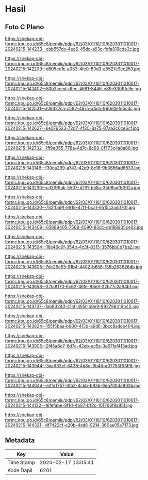 # Hasil

## Foto C Plano

https://sirekap-obj-formc.kpu.go.id/65c8/pemilu/pdpr/62/03/01/10/10/6203011010017-20240215-144233--cbb557cb-4ec6-45dc-a93c-fdfa816cde3c.jpg

https://sirekap-obj-formc.kpu.go.id/65c8/pemilu/pdpr/62/03/01/10/10/6203011010017-20240215-142209--d605ce1c-a053-4fe0-80d3-a5527c9ec250.jpg

https://sirekap-obj-formc.kpu.go.id/65c8/pemilu/pdpr/62/03/01/10/10/6203011010017-20240215-142402--80b2ceed-dfec-4681-8446-e89e3309fc9e.jpg

https://sirekap-obj-formc.kpu.go.id/65c8/pemilu/pdpr/62/03/01/10/10/6203011010017-20240215-142531--a09327ca-c582-467a-a4cb-960d0efe5c3c.jpg

https://sirekap-obj-formc.kpu.go.id/65c8/pemilu/pdpr/62/03/01/10/10/6203011010017-20240215-142627--6e079523-72d7-4f20-8a75-87aa2c0ce6cf.jpg

https://sirekap-obj-formc.kpu.go.id/65c8/pemilu/pdpr/62/03/01/10/10/6203011010017-20240215-142732--1ff9e055-778a-4d7c-8c98-0f773c4a8a60.jpg

https://sirekap-obj-formc.kpu.go.id/65c8/pemilu/pdpr/62/03/01/10/10/6203011010017-20240215-143146--f30ca299-a743-42e9-8c16-9b0656ad6533.jpg

https://sirekap-obj-formc.kpu.go.id/65c8/pemilu/pdpr/62/03/01/10/10/6203011010017-20240215-143230--cd2f99ab-5507-4791-b58a-3509bdf6302a.jpg

https://sirekap-obj-formc.kpu.go.id/65c8/pemilu/pdpr/62/03/01/10/10/6203011010017-20240215-143320--782f0a9f-9918-47f1-bca1-9515c3ad07d1.jpg

https://sirekap-obj-formc.kpu.go.id/65c8/pemilu/pdpr/62/03/01/10/10/6203011010017-20240215-143409--65889405-7568-4090-86dc-de199935ce02.jpg

https://sirekap-obj-formc.kpu.go.id/65c8/pemilu/pdpr/62/03/01/10/10/6203011010017-20240215-143504--16a46c0f-354b-4c3f-8315-3576bb0b7ba2.jpg

https://sirekap-obj-formc.kpu.go.id/65c8/pemilu/pdpr/62/03/01/10/10/6203011010017-20240215-143605--7dc29c95-91b4-4402-b658-f38b263626db.jpg

https://sirekap-obj-formc.kpu.go.id/65c8/pemilu/pdpr/62/03/01/10/10/6203011010017-20240215-143658--37fa8170-6c63-46fe-88e8-22b77c2a94b1.jpg

https://sirekap-obj-formc.kpu.go.id/65c8/pemilu/pdpr/62/03/01/10/10/6203011010017-20240215-143737--fab83240-41af-495f-b6e9-693786419b42.jpg

https://sirekap-obj-formc.kpu.go.id/65c8/pemilu/pdpr/62/03/01/10/10/6203011010017-20240215-143824--155f5baa-b600-413b-a9d6-3bcc8adce404.jpg

https://sirekap-obj-formc.kpu.go.id/65c8/pemilu/pdpr/62/03/01/10/10/6203011010017-20240215-143905--2f45a6e7-6d7c-42eb-ac5a-3e97faf413ad.jpg

https://sirekap-obj-formc.kpu.go.id/65c8/pemilu/pdpr/62/03/01/10/10/6203011010017-20240215-143944--3ea633cf-6428-4b8d-9b46-a07753f63ff8.jpg

https://sirekap-obj-formc.kpu.go.id/65c8/pemilu/pdpr/62/03/01/10/10/6203011010017-20240215-144044--e2fd1757-0fa2-4cbb-b93b-9ea7004a803b.jpg

https://sirekap-obj-formc.kpu.go.id/65c8/pemilu/pdpr/62/03/01/10/10/6203011010017-20240215-144132--16fefabe-8f1d-4b87-bf2c-101766f8a85f.jpg

https://sirekap-obj-formc.kpu.go.id/65c8/pemilu/pdpr/62/03/01/10/10/6203011010017-20240215-144321--df7422cf-e20b-4ad8-9214-360ae05e7173.jpg


## Metadata

| Key        | Value               |
| ---------- | ------------------- |
| Time Stamp | 2024-02-17 13:05:41 |
| Kode Dapil | 6201                |



